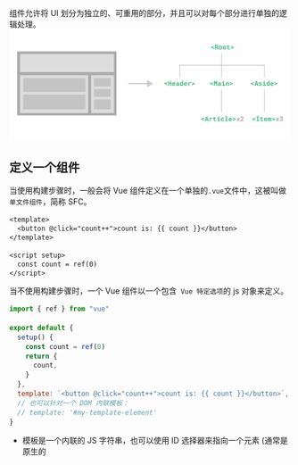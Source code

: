 组件允许将 UI 划分为独立的、可重用的部分，并且可以对每个部分进行单独的逻辑处理。
![组件基础](assets/components_basic.png)

## 定义一个组件

当使用构建步骤时，一般会将 Vue 组件定义在一个单独的`.vue`文件中，这被叫做`单文件组件`，简称 SFC。

```vue
<template>
  <button @click="count++">count is: {{ count }}</button>
</template>

<script setup>
  const count = ref(0)
</script>
```

当不使用构建步骤时，一个 Vue 组件以一个包含` Vue 特定选项`的 js 对象来定义。

```js
import { ref } from "vue"

export default {
  setup() {
    const count = ref(0)
    return {
      count,
    }
  },
  template: `<button @click="count++">count is: {{ count }}</button>`,
  // 也可以针对一个 DOM 内联模板：
  // template: '#my-template-element'
}
```

- 模板是一个内联的 JS 字符串，也可以使用 ID 选择器来指向一个元素 (通常是原生的 <template> 元素)，Vue 将会使用其内容作为模板来源。
- 定义了一个组件，并在一个`.js`文件里默认导出了它自己，但你也可以通过具名导出在一个文件中导出多个组件。

## 使用组件

在父组件中导入子组件。如导入计数器组件：

```vue
<template>
  <h1>Here is a child component!</h1>
  <ButtonCounter />
</template>

<script setup>
  import ButtonCounter from "@/components/ButtonCounter.vue"
</script>
```

- 组件可以被重用任意多次，每一个是一个新实例；
- 在单文件组件中，推荐为子组件使用 PascalCase 的标签名。可以使用`/>`关闭一个标签。
- 在 DOM 中直接使用，需要使用 kebab-case 形式并显式地关闭这些组件的标签，如<button-counter></button-counter>

## 传递属性

一个组件可以有任意多的 props，默认情况下，所有 prop 都接受任意类型的值。

```vue
<template>
  <h4>{{ title }}</h4>
</template>

<script setup>
  defineProps(["id", "title"])
</script>

// ts类型写法
<script setup>
  const props = defineProps({
    id: { type: String, required: true },
    title: { type: String, required: true },
  })
</script>

// 其他写法
<script>
  import { computed } from "vue"

  export default {
    props: ["id", "title"],
    setup(props) {
      computed(() => {
        // 处理...
      })

      return {
        // 返回...
      }
    },
  }
</script>
```

## 监听事件

`$emit()`是 Vue 组件系统中用于触发自定义事件的核心方法。

- $emit('enlarge-text')
- const emit = defineEmits(["enlargeText"])

举例，子组件：

```vue
<template>
  <h4>{{ id }}——{{ title }}</h4>
  <!-- <button @click="$emit('enlarge-text')">Enlarge text</button> -->
  <button @click="enlargeText">Enlarge text</button>
</template>

<script setup>
  defineProps(["id", "title"])
  const emit = defineEmits(["enlargeText"])

  const enlargeText = () => {
    emit("enlargeText")
  }
</script>
```

父组件：

```vue
<template>
  <div :style="{ fontSize: postFontSize + 'px' }">
    <BlogPost
      v-for="post in posts"
      :key="post.id"
      :id="post.id"
      :title="post.title"
      @enlarge-text="postFontSize = postFontSize + 2"
    />
  </div>
</template>

<script setup>
  import { ref } from "vue"
  import BlogPost from "@/components/BlogPost.vue"

  const posts = ref([
    { id: "1", title: "First Post" },
    { id: "2", title: "Second Post" },
    { id: "3", title: "Third Post" },
  ])

  const postFontSize = ref(16)
</script>
```

## 通过插槽来分配内容

Vue 自定义的`<slot>`元素允许我们向组件传递内容。

```vue
<template>
  <div class="alert-box">
    <strong>This is an Error for Demo Purposes</strong>
    <slot></slot>
  </div>
</template>

<style scoped>
  .alert-box {
    // ...
  }
</style>
```

## 动态组件

- `component元素`可以动态的切换组件。被切换掉的组件会被卸载。可以通过`<KeepAlive>`组件强制被切换掉的组件仍然保持“存活”的状态。
- `is属性`指定组件名称。

被传给`:is`的值可以是以下几种：

- 被注册的组件名
- 导入的组件对象

```vue
<script setup>
  import Home from "./Home.vue"
  import Posts from "./Posts.vue"
  import Archive from "./Archive.vue"
  import { ref } from "vue"

  const currentTab = ref("Home")

  const tabs = {
    Home,
    Posts,
    Archive,
  }
</script>

<template>
  <div class="demo">
    <button
      v-for="(_, tab) in tabs"
      :key="tab"
      :class="['tab-button', { active: currentTab === tab }]"
      @click="currentTab = tab"
    >
      {{ tab }}
    </button>
    <component :is="tabs[currentTab]" class="tab"></component>
  </div>
</template>

<style>
  .demo {
    font-family: sans-serif;
    border: 1px solid #eee;
    border-radius: 2px;
    padding: 20px 30px;
    margin-top: 1em;
    margin-bottom: 40px;
    user-select: none;
    overflow-x: auto;
  }

  .tab-button {
    padding: 6px 10px;
    border-top-left-radius: 3px;
    border-top-right-radius: 3px;
    border: 1px solid #ccc;
    cursor: pointer;
    background: #f0f0f0;
    margin-bottom: -1px;
    margin-right: -1px;
  }
  .tab-button:hover {
    background: #e0e0e0;
  }
  .tab-button.active {
    background: #e0e0e0;
  }
  .tab {
    border: 1px solid #ccc;
    padding: 10px;
  }
</style>
```

## DOM 内模版解析注意事项

请注意下面讨论只适用于直接在 DOM 中编写模板的情况。如果你使用来自以下来源的字符串模板，就不需要顾虑这些限制了：

- 单文件组件
- 内联模板字符串 (例如 template: '...')
- <script type="text/x-template">

### 大小写区分 ​

HTML 标签和属性名称是不分大小写的，所以浏览器会把任何大写的字符解释为小写。这意味着当你使用 DOM 内的模板时，无论是 PascalCase 形式的组件名称、camelCase 形式的 prop 名称还是 v-on 的事件名称，都需要转换为相应等价的 kebab-case (短横线连字符) 形式：

```js
// JavaScript 中的 camelCase
const BlogPost = {
props: ['postTitle'],
emits: ['updatePost'],
template: `    <h3>{{ postTitle }}</h3>
 `
}

<!-- HTML中的kebab-case -->
<blog-post post-title="hello!" @update-post="onUpdatePost"></blog-post>
```

### 闭合标签 ​

上面的例子中已经使用过了闭合标签 (self-closing tag)：

```vue
<MyComponent />
```

这是因为 Vue 的模板解析器支持任意标签使用`/>`作为标签关闭的标志。

然而在 DOM 内模板中，必须显式地写出关闭标签：

```html
<my-component></my-component>
```

这是由于 HTML 只允许一小部分特殊的元素省略其关闭标签，最常见的就是 <input> 和 <img>。对于其他的元素来说，如果你省略了关闭标签，原生的 HTML 解析器会认为开启的标签永远没有结束，用下面这个代码片段举例来说：

```html
<my-component />
<!-- 我们想要在这里关闭标签... -->
<span>hello</span>
```

将被解析为：

```html
<my-component>
  <span>hello</span>
</my-component>
<!-- 但浏览器会在这里关闭标签 -->
```

### 元素位置限制 ​

某些 HTML 元素对于放在其中的元素类型有限制，例如 <ul>，<ol>，<table> 和 <select>，相应的，某些元素仅在放置于特定元素中时才会显示，例如 <li>，<tr> 和 <option>。

这将导致在使用带有此类限制元素的组件时出现问题。例如：

```html
<table>
  <blog-post-row></blog-post-row>
</table>
```

自定义的组件`<blog-post-row>`将作为无效的内容被忽略，因而在最终呈现的输出中造成错误。我们可以使用特殊的 is attribute 作为一种解决方案：

```html
<table>
  <tr is="vue:blog-post-row"></tr>
</table>
```

当使用在原生 HTML 元素上时，`is`的值必须加上前缀`vue:`才可以被解析为一个 Vue 组件。这一点是必要的，为了避免和原生的自定义内置元素相混淆。

